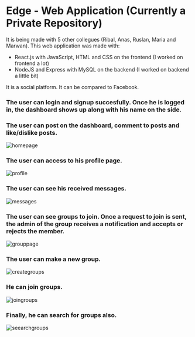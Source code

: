 
# Edge - Web Application (Currently a Private Repository) 
It is being made with 5 other collegues (Ribal, Anas, Ruslan, Maria and Marwan).
This web application was made with:

- React.js with JavaScript, HTML and CSS on the frontend (I worked on frontend a lot)
- NodeJS and Express with MySQL on the backend (I worked on backend a little bit)

It is a social platform. It can be compared to Facebook.

### The user can login and signup succesfully. Once he is logged in, the dashboard shows up along with his name on the side.
### The user can post on the dashboard, comment to posts and like/dislike posts.

![homepage](https://user-images.githubusercontent.com/37888675/48873620-da7c1680-edbc-11e8-94d3-69739617bc5f.png)

### The user can access to his profile page.

![profile](https://user-images.githubusercontent.com/37888675/48873623-da7c1680-edbc-11e8-8397-012886a21e6f.png)

### The user can see his received messages.

![messages](https://user-images.githubusercontent.com/37888675/48873622-da7c1680-edbc-11e8-8df5-55ca683feca2.png)

### The user can see groups to join. Once a request to join is sent, the admin of the group receives a notification and accepts or rejects the member.

![grouppage](https://user-images.githubusercontent.com/37888675/48873619-d9e38000-edbc-11e8-9445-f53d4d68c9b5.png)

### The user can make a new group.

![creategroups](https://user-images.githubusercontent.com/37888675/48873618-d9e38000-edbc-11e8-9503-22e0c758bccf.png)

### He can join groups.

![joingroups](https://user-images.githubusercontent.com/37888675/48873621-da7c1680-edbc-11e8-87cb-2382f1cc8abc.png)

### Finally, he can search for groups also.

![seearchgroups](https://user-images.githubusercontent.com/37888675/48873624-da7c1680-edbc-11e8-84c4-3e7e2ef7e416.png)
